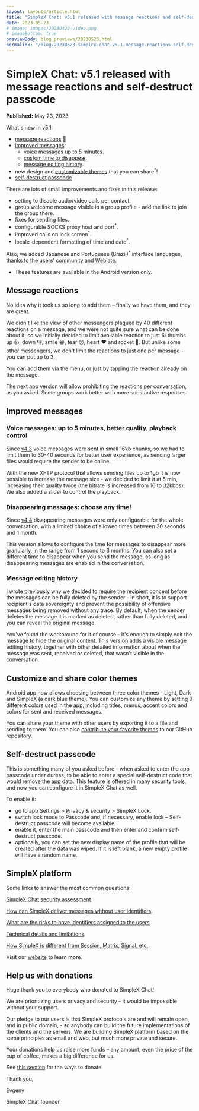 ```yaml
---
layout: layouts/article.html
title: "SimpleX Chat: v5.1 released with message reactions and self-destruct passcode"
date: 2023-05-23
# image: images/20230422-video.png
# imageBottom: true
previewBody: blog_previews/20230523.html
permalink: "/blog/20230523-simplex-chat-v5-1-message-reactions-self-destruct-passcode.html"
---
```


# SimpleX Chat: v5.1 released with message reactions and self-destruct passcode

**Published:** May 23, 2023

What's new in v5.1:

- [message reactions](#message-reactions) 🚀
- [improved messages](#improved-messages):
  - [voice messages up to 5 minutes](#voice-messages-up-to-5-minutes-better-quality-playback-control).
  - [custom time to disappear](#disappearing-messages-choose-any-time).
  - [message editing history](#message-editing-history).
- new design and [customizable themes](#customize-and-share-color-themes) that you can share<sup>*</sup>!
- [self-destruct passcode](#self-destruct-passcode)

There are lots of small improvements and fixes in this release:
  - setting to disable audio/video calls per contact.
  - group welcome message visible in a group profile - add the link to join the group there.
  - fixes for sending files.
  - configurable SOCKS proxy host and port<sup>*</sup>.
  - improved calls on lock screen<sup>*</sup>.
  - locale-dependent formatting of time and date<sup>*</sup>.

Also, we added Japanese and Portuguese (Brazil)<sup>*</sup> interface languages, thanks to [the users' community and Weblate](https://github.com/simplex-chat/simplex-chat#help-translating-simplex-chat).

* These features are available in the Android version only.

## Message reactions

No idea why it took us so long to add them – finally we have them, and they are great.

We didn't like the view of other messengers plagued by 40 different reactions on a message, and we were not quite sure what can be done about it, so we initially decided to limit available reaction to just 6: thumbs up 👍, down 👎, smile 😀, tear 😢, heart ❤️ and rocket 🚀. But unlike some other messengers, we don't limit the reactions to just one per message - you can put up to 3.

You can add them via the menu, or just by tapping the reaction already on the message.

The next app version will allow prohibiting the reactions per conversation, as you asked. Some groups work better with more substantive responses.

## Improved messages

### Voice messages: up to 5 minutes, better quality, playback control

Since [v4.3](./20221206-simplex-chat-v4.3-voice-messages.md#instant-voice-messages) voice messages were sent in small 16kb chunks, so we had to limit them to 30-40 seconds for better user experience, as sending larger files would require the sender to be online.

With the new XFTP protocol that allows sending files up to 1gb it is now possible to increase the message size - we decided to limit it at 5 min, increasing their quality twice (the bitrate is increased from 16 to 32kbps). We also added a slider to control the playback.

### Disappearing messages: choose any time!

Since [v4.4](./20230103-simplex-chat-v4.4-disappearing-messages.md#disappearing-messages) disappearing messages were only configurable for the whole conversation, with a limited choice of allowed times between 30 seconds and 1 month.

This version allows to configure the time for messages to disappear more granularly, in the range from 1 second to 3 months. You can also set a different time to disappear when you send the message, as long as disappearing messages are enabled in the conversation.

### Message editing history

I [wrote previously](./20221206-simplex-chat-v4.3-voice-messages.md#irreversible-message-deletion) why we decided to require the recipient concent before the messages can be fully deleted by the sender - in short, it is to support recipient's data sovereignty and prevent the possibility of offensive messages being removed without any trace. By default, when the sender deletes the message it is marked as deleted, rather than fully deleted, and you can reveal the original message.

You've found the workaround for it of course - it's enough to simply edit the message to hide the original content. This version adds a visible message editing history, together with other detailed information about when the message was sent, received or deleted, that wasn't visible in the conversation.

## Customize and share color themes

Android app now allows choosing between three color themes - Light, Dark and SimpleX (a dark blue theme). You can customize any theme by setting 9 different colors used in the app, including titles, menus, accent colors and colors for sent and received messages.

You can share your theme with other users by exporting it to a file and sending to them. You can also [contribute your favorite themes](../docs/THEMES.md) to our GitHub repository.

## Self-destruct passcode

This is something many of you asked before - when asked to enter the app passcode under duress, to be able to enter a special self-destruct code that would remove the app data. This feature is offered in many security tools, and now you can configure it in SimpleX Chat as well.

To enable it:
- go to app Settings > Privacy & security > SimpleX Lock.
- switch lock mode to Passcode and, if necessary, enable lock – Self-destruct passcode will become available.
- enable it, enter the main passcode and then enter and confirm self-destruct passcode.
- optionally, you can set the new display name of the profile that will be created after the data was wiped. If it is left blank, a new empty profile will have a random name.

## SimpleX platform

Some links to answer the most common questions:

[SimpleX Chat security assessment](./20221108-simplex-chat-v4.2-security-audit-new-website.md).

[How can SimpleX deliver messages without user identifiers](https://simplex.chat/#how-simplex-works).

[What are the risks to have identifiers assigned to the users](https://simplex.chat/#why-ids-bad-for-privacy).

[Technical details and limitations](https://github.com/simplex-chat/simplex-chat#privacy-technical-details-and-limitations).

[How SimpleX is different from Session, Matrix, Signal, etc.](https://github.com/simplex-chat/simplex-chat/blob/stable/README.md#frequently-asked-questions).

Visit our [website](https://simplex.chat) to learn more.

## Help us with donations

Huge thank you to everybody who donated to SimpleX Chat!

We are prioritizing users privacy and security - it would be impossible without your support.

Our pledge to our users is that SimpleX protocols are and will remain open, and in public domain, - so anybody can build the future implementations of the clients and the servers. We are building SimpleX platform based on the same principles as email and web, but much more private and secure.

Your donations help us raise more funds – any amount, even the price of the cup of coffee, makes a big difference for us.

See [this section](https://github.com/simplex-chat/simplex-chat/tree/master#help-us-with-donations) for the ways to donate.

Thank you,

Evgeny

SimpleX Chat founder
